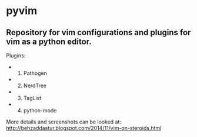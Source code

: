pyvim
=====

Repository for vim configurations and plugins for vim as a python editor.
--------------------------------------------------------------------------

Plugins:
* 1. Pathogen
* 2. NerdTree
* 3. TagList
* 4. python-mode

More details and screenshots can be looked at:
http://behzaddastur.blogspot.com/2014/11/vim-on-steroids.html
